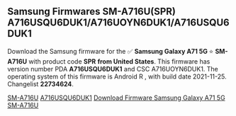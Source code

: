 <h2>Samsung Firmwares SM-A716U(SPR) A716USQU6DUK1/A716UOYN6DUK1/A716USQU6DUK1</h2>
Download the Samsung firmware for the ✅ <strong>Samsung Galaxy A71 5G </strong> ⭐ <strong>SM-A716U</strong> with product code <strong>SPR</strong> <strong> from United States</strong>. This firmware has version number PDA <strong>A716USQU6DUK1</strong> and CSC A716UOYN6DUK1. The operating system of this firmware is Android R , with build date 2021-11-25. Changelist <strong>22734624</strong>.


[SM-A716U](https://samfirm.shop/samsung/model/SM-A716U)
[A716USQU6DUK1](https://samfirm.shop/samsung/pda/A716USQU6DUK1)
[Download Firmware Samsung Galaxy A71 5G SM-A716U](https://samfirm.shop/samsung/firmware/478386)
